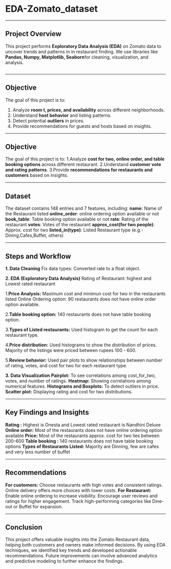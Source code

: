 # EDA-Zomato_dataset  

---

## Project Overview
This project performs **Exploratory Data Analysis (EDA)** on Zomato data to uncover trends and patterns in in restaurant finding. We use libraries like **Pandas, Numpy, Matplotlib, Seaborn**for cleaning, visualization, and analysis. 

![]()

---

## Objective
The goal of this project is to:
1. Analyze **room t, prices, and availability** across different neighborhoods.
2. Understand **host behavior** and listing patterns.
3. Detect potential **outliers** in prices.
4. Provide recommendations for guests and hosts based on insights.

---
## Objective
The goal of this project is to:
1.Analyze **cost for two, online order, and table booking options** across different restaurant.
2.Understand **customer vote and rating patterns**.
3.Provide **recommendations for restaurants and customers** based on insights.

---

## Dataset
The dataset contains 148 entries and 7 features, including:
**name**: Name of the Restaurant listed
**online_order**: online ordering option available or not
**book_table**: Table booking option available or not
**rate**: Rating of the restaurant 
**votes**: Votes of the restaurant
**approx_cost(for two people)**: Approx. cost for two
**listed_in(type)**: Listed Restaurant type (e.g.-Dining,Cafes,Buffet, others)

---

## Steps and Workflow
**1. Data Cleaning**
Fix data types: Converted rate to a float object.

**2. EDA (Exploratory Data Analysis)**
Rating of Restaurant:
highest and Lowest rated restaurant

 1.**Price Analysis:** 
Maximum cost and minimun cost for two in the restaurants listed 
Online Ordering option:
90 restaurants does not have online order option available.

 2.**Table booking option:**
140 restaurants does not have table booking option.

 3.**Types of Listed restaurants:**
Used histogram to get the count for each restaurant type.

 4.**Price distribution:**
Used histograms to show the distribution of prices.
Majority of the listings were priced between rupees 100 - 600.

 5.**Review behavior:**
Used pair plots to show relationships between number of rating, votes, and cost for two for each restaurant type.

**3. Data Visualization**
**Pairplot:** To see correlations among cost_for_two, votes, and number of ratings.
**Heatmap:** Showing correlations among numerical features.
**Histograms and Boxplots:** To detect outliers in price.
**Scatter plot:** Displaying rating and cost for two distributions.

---

## Key Findings and Insights
**Rating :**
Highest is Onesta and Lowest rated restaurant is Nandhini Deluxe
**Online order:**
Most of the restaurants does not have online ordering option available 
**Price:**
Most of the restaurants approx. cost for two lies between 200-600
**Table booking :**
140 restaurants does not have table booking options
**Types of Restaurants Listed:**
Majority are Dinning, few are cafes and very less number of buffet 

---

## Recommendations
**For customers:**
Choose restaurants with high votes and consistent ratings.
Online delivery offers more choices with lower costs.
**For Restaurant:**
Enable online ordering to increase visibility.
Encourage user reviews and ratings for higher engagement.
Track high-performing categories like Dine-out or Buffet for expansion.

---

## Conclusion
This project offers valuable insights into the Zomato Restaurant data, helping both customers and owners make informed decisions. By using EDA techniques, we identified key trends and developed actionable recommendations. Future improvements can involve advanced analytics and predictive modeling to further enhance the findings.


